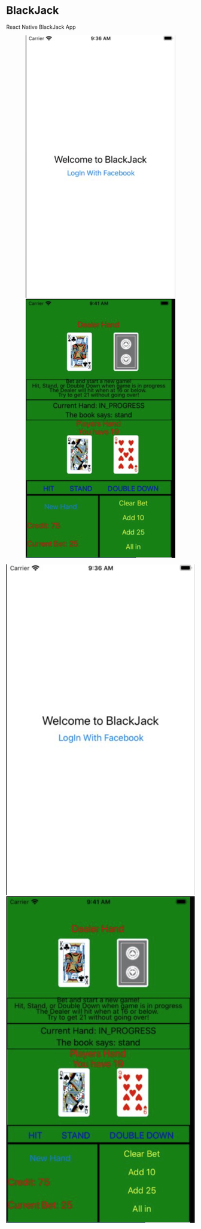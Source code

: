 # BlackJack
React Native BlackJack App
<div align="center">
    <img src="https://github.com/quinnlewis98/BlackJack/blob/master/assets/Ex1.png" width="400px"</img> 
    <img src="https://github.com/quinnlewis98/BlackJack/blob/master/assets/Ex2.png" width="400px"</img> 
</div>

![Test Image 1](https://github.com/quinnlewis98/BlackJack/blob/master/assets/Ex1.png)
![Test Image 2](https://github.com/quinnlewis98/BlackJack/blob/master/assets/Ex2.png)
